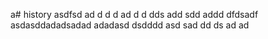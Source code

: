 a# history
asdfsd
ad
d
d
d
ad
d
d
dds
add
sdd
addd
dfdsadf
asdasddadadsadad
adadasd
dsdddd
asd
sad
dd
ds
ad
ad
